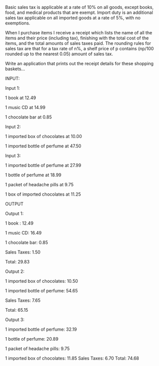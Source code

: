 Basic sales tax is applicable at a rate of 10% on all goods, except books, food, and medical products that are exempt. Import duty is an additional sales tax applicable on all imported goods at a rate of 5%, with no exemptions.

When I purchase items I receive a receipt which lists the name of all the items and their price (including tax), finishing with the total cost of the items, and the total amounts of sales taxes paid. The rounding rules for sales tax are that for a tax rate of n%, a shelf price of p contains (np/100 rounded up to the nearest 0.05) amount of sales tax.

Write an application that prints out the receipt details for these shopping baskets...

INPUT:
 
Input 1:

1 book at 12.49

1 music CD at 14.99

1 chocolate bar at 0.85

 
Input 2:

1 imported box of chocolates at 10.00

1 imported bottle of perfume at 47.50

 
Input 3:

1 imported bottle of perfume at 27.99

1 bottle of perfume at 18.99

1 packet of headache pills at 9.75

1 box of imported chocolates at 11.25

 
OUTPUT

 
Output 1:

1 book : 12.49

1 music CD: 16.49

1 chocolate bar: 0.85

Sales Taxes: 1.50

Total: 29.83

 
Output 2:

1 imported box of chocolates: 10.50

1 imported bottle of perfume: 54.65

Sales Taxes: 7.65

Total: 65.15

 
Output 3:

1 imported bottle of perfume: 32.19

1 bottle of perfume: 20.89

1 packet of headache pills: 9.75

1 imported box of chocolates: 11.85
Sales Taxes: 6.70
Total: 74.68
